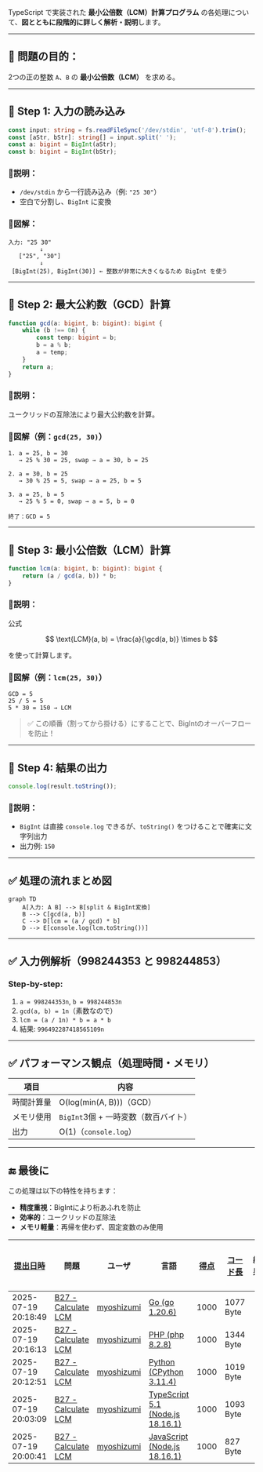 TypeScript で実装された **最小公倍数（LCM）計算プログラム** の各処理について、**図とともに段階的に詳しく解析・説明**します。

---

## 🔷 問題の目的：

2つの正の整数 `A`、`B` の **最小公倍数（LCM）** を求める。

---

## 🔶 Step 1: 入力の読み込み

```ts
const input: string = fs.readFileSync('/dev/stdin', 'utf-8').trim();
const [aStr, bStr]: string[] = input.split(' ');
const a: bigint = BigInt(aStr);
const b: bigint = BigInt(bStr);
```

### 🔹説明：

* `/dev/stdin` から一行読み込み（例: `"25 30"`）
* 空白で分割し、`BigInt` に変換

### 📘図解：

```
入力: "25 30"
         ↓
   ["25", "30"]
         ↓
 [BigInt(25), BigInt(30)] ← 整数が非常に大きくなるため BigInt を使う
```

---

## 🔶 Step 2: 最大公約数（GCD）計算

```ts
function gcd(a: bigint, b: bigint): bigint {
    while (b !== 0n) {
        const temp: bigint = b;
        b = a % b;
        a = temp;
    }
    return a;
}
```

### 🔹説明：

ユークリッドの互除法により最大公約数を計算。

### 📘図解（例：`gcd(25, 30)`）

```
1. a = 25, b = 30
   → 25 % 30 = 25, swap → a = 30, b = 25

2. a = 30, b = 25
   → 30 % 25 = 5, swap → a = 25, b = 5

3. a = 25, b = 5
   → 25 % 5 = 0, swap → a = 5, b = 0

終了：GCD = 5
```

---

## 🔶 Step 3: 最小公倍数（LCM）計算

```ts
function lcm(a: bigint, b: bigint): bigint {
    return (a / gcd(a, b)) * b;
}
```

### 🔹説明：

公式

$$
\text{LCM}(a, b) = \frac{a}{\gcd(a, b)} \times b
$$

を使って計算します。

### 📘図解（例：`lcm(25, 30)`）

```
GCD = 5
25 / 5 = 5
5 * 30 = 150 → LCM
```

> ✅ この順番（割ってから掛ける）にすることで、BigIntのオーバーフローを防止！

---

## 🔶 Step 4: 結果の出力

```ts
console.log(result.toString());
```

### 🔹説明：

* `BigInt` は直接 `console.log` できるが、`toString()` をつけることで確実に文字列出力
* 出力例: `150`

---

## ✅ 処理の流れまとめ図

```mermaid
graph TD
    A[入力: A B] --> B[split & BigInt変換]
    B --> C[gcd(a, b)]
    C --> D[lcm = (a / gcd) * b]
    D --> E[console.log(lcm.toString())]
```

---

## ✅ 入力例解析（998244353 と 998244853）

### Step-by-step:

1. `a = 998244353n`, `b = 998244853n`
2. `gcd(a, b) = 1n`（素数なので）
3. `lcm = (a / 1n) * b = a * b`
4. 結果: `996492287418565109n`

---

## ✅ パフォーマンス観点（処理時間・メモリ）

| 項目    | 内容                       |
| ----- | ------------------------ |
| 時間計算量 | O(log(min(A, B)))（GCD）   |
| メモリ使用 | `BigInt`3個 + 一時変数（数百バイト） |
| 出力    | O(1)（`console.log`）      |

---

## 🔚 最後に

この処理は以下の特性を持ちます：

* **精度重視**：BigIntにより桁あふれを防止
* **効率的**：ユークリッドの互除法
* **メモリ軽量**：再帰を使わず、固定変数のみ使用

| [提出日時](https://atcoder.jp/contests/tessoku-book/submissions/me?desc=true&orderBy=created) | 問題 | ユーザ | 言語 | [得点](https://atcoder.jp/contests/tessoku-book/submissions/me?desc=true&orderBy=score) | [コード長](https://atcoder.jp/contests/tessoku-book/submissions/me?orderBy=source_length) | 結果 | [実行時間](https://atcoder.jp/contests/tessoku-book/submissions/me?orderBy=time_consumption) | [メモリ](https://atcoder.jp/contests/tessoku-book/submissions/me?orderBy=memory_consumption) |  |
| --- | --- | --- | --- | --- | --- | --- | --- | --- | --- |
| 2025-07-19 20:18:49 | [B27 - Calculate LCM](https://atcoder.jp/contests/tessoku-book/tasks/tessoku_book_cz) | [myoshizumi](https://atcoder.jp/users/myoshizumi) | [Go (go 1.20.6)](https://atcoder.jp/contests/tessoku-book/submissions/me?f.Language=5002) | 1000 | 1077 Byte |  | 1 ms | 1704 KiB | [詳細](https://atcoder.jp/contests/tessoku-book/submissions/67701246) |
| 2025-07-19 20:16:13 | [B27 - Calculate LCM](https://atcoder.jp/contests/tessoku-book/tasks/tessoku_book_cz) | [myoshizumi](https://atcoder.jp/users/myoshizumi) | [PHP (php 8.2.8)](https://atcoder.jp/contests/tessoku-book/submissions/me?f.Language=5016) | 1000 | 1344 Byte |  | 14 ms | 21356 KiB | [詳細](https://atcoder.jp/contests/tessoku-book/submissions/67701202) |
| 2025-07-19 20:12:51 | [B27 - Calculate LCM](https://atcoder.jp/contests/tessoku-book/tasks/tessoku_book_cz) | [myoshizumi](https://atcoder.jp/users/myoshizumi) | [Python (CPython 3.11.4)](https://atcoder.jp/contests/tessoku-book/submissions/me?f.Language=5055) | 1000 | 1019 Byte |  | 19 ms | 10616 KiB | [詳細](https://atcoder.jp/contests/tessoku-book/submissions/67701149) |
| 2025-07-19 20:03:09 | [B27 - Calculate LCM](https://atcoder.jp/contests/tessoku-book/tasks/tessoku_book_cz) | [myoshizumi](https://atcoder.jp/users/myoshizumi) | [TypeScript 5.1 (Node.js 18.16.1)](https://atcoder.jp/contests/tessoku-book/submissions/me?f.Language=5058) | 1000 | 1093 Byte |  | 41 ms | 42944 KiB | [詳細](https://atcoder.jp/contests/tessoku-book/submissions/67701000) |
| 2025-07-19 20:00:41 | [B27 - Calculate LCM](https://atcoder.jp/contests/tessoku-book/tasks/tessoku_book_cz) | [myoshizumi](https://atcoder.jp/users/myoshizumi) | [JavaScript (Node.js 18.16.1)](https://atcoder.jp/contests/tessoku-book/submissions/me?f.Language=5009) | 1000 | 827 Byte |  | 51 ms | 42764 KiB | [詳細](https://atcoder.jp/contests/tessoku-book/submissions/67700966) |